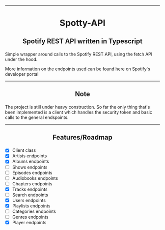 

---

# <p align="center">Spotty-API</p>

## <p align="center">Spotify REST API written in Typescript</p>

Simple wrapper around calls to the Spotify REST API, using the fetch API under the hood. 

More information on the endpoints used can be found [here](/https://developer.spotify.com/documentation/web-api/reference/#/) on Spotify's developer portal

---
## <p align="center"> **Note** </p>

The project is still under heavy construction. So far the only thing that's been implemented is a client which handles the security token and basic calls to the general endspoints.

---
## <p align="center"> Features/Roadmap </p>

- [x] Client class
- [x] Artists endpoints
- [x] Albums endpoints
- [ ] Shows endpoints
- [ ] Episodes endpoints
- [ ] Audiobooks endpoints
- [ ] Chapters endpoints
- [x] Tracks endpoints
- [ ] Search endpoints
- [x] Users endpoints
- [x] Playlists endpoints
- [ ] Categories endpoints
- [ ] Genres endpoints
- [x] Player endpoints